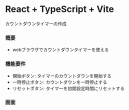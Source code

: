 # React + TypeScript + Vite

カウントダウンタイマーの作成

### 概要

- webブラウザでカウントダウンタイマーを使える

### 機能要件

- 開始ボタン: タイマーのカウントダウンを開始する
- 一時停止ボタン: カウントダウンを一時停止する
- リセットボタン: タイマーを初期設定時間にリセットする

### 画面
